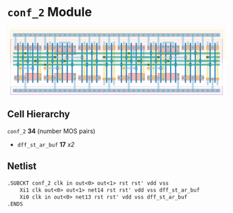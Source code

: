 # `conf_2` Module
![Layout](conf_2.png)

## Cell Hierarchy

`conf_2` **34** (number MOS pairs)
- `dff_st_ar_buf` **17** *x2*

## Netlist

```
.SUBCKT conf_2 clk in out<0> out<1> rst rst' vdd vss
    Xi1 clk out<0> out<1> net14 rst rst' vdd vss dff_st_ar_buf
    Xi0 clk in out<0> net13 rst rst' vdd vss dff_st_ar_buf
.ENDS
```
